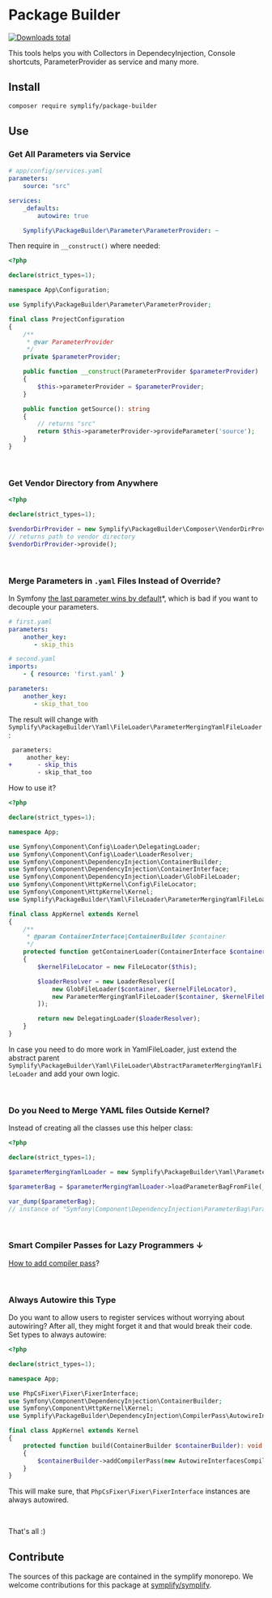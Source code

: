 # Package Builder

[![Downloads total](https://img.shields.io/packagist/dt/symplify/package-builder.svg?style=flat-square)](https://packagist.org/packages/symplify/package-builder/stats)

This tools helps you with Collectors in DependecyInjection, Console shortcuts, ParameterProvider as service and many more.

## Install

```bash
composer require symplify/package-builder
```

## Use

### Get All Parameters via Service

```yaml
# app/config/services.yaml
parameters:
    source: "src"

services:
    _defaults:
        autowire: true

    Symplify\PackageBuilder\Parameter\ParameterProvider: ~
```

Then require in `__construct()` where needed:

```php
<?php

declare(strict_types=1);

namespace App\Configuration;

use Symplify\PackageBuilder\Parameter\ParameterProvider;

final class ProjectConfiguration
{
    /**
     * @var ParameterProvider
     */
    private $parameterProvider;

    public function __construct(ParameterProvider $parameterProvider)
    {
        $this->parameterProvider = $parameterProvider;
    }

    public function getSource(): string
    {
        // returns "src"
        return $this->parameterProvider->provideParameter('source');
    }
}
```

<br>

### Get Vendor Directory from Anywhere

```php
<?php

declare(strict_types=1);

$vendorDirProvider = new Symplify\PackageBuilder\Composer\VendorDirProvider();
// returns path to vendor directory
$vendorDirProvider->provide();
```

<br>

### Merge Parameters in `.yaml` Files Instead of Override?

In Symfony [the last parameter wins by default](https://github.com/symfony/symfony/issues/26713)*, which is bad if you want to decouple your parameters.

```yaml
# first.yaml
parameters:
    another_key:
       - skip_this
```

```yaml
# second.yaml
imports:
    - { resource: 'first.yaml' }

parameters:
    another_key:
       - skip_that_too
```

The result will change with `Symplify\PackageBuilder\Yaml\FileLoader\ParameterMergingYamlFileLoader`:

```diff
 parameters:
     another_key:
+       - skip_this
        - skip_that_too
```

How to use it?

```php
<?php

declare(strict_types=1);

namespace App;

use Symfony\Component\Config\Loader\DelegatingLoader;
use Symfony\Component\Config\Loader\LoaderResolver;
use Symfony\Component\DependencyInjection\ContainerBuilder;
use Symfony\Component\DependencyInjection\ContainerInterface;
use Symfony\Component\DependencyInjection\Loader\GlobFileLoader;
use Symfony\Component\HttpKernel\Config\FileLocator;
use Symfony\Component\HttpKernel\Kernel;
use Symplify\PackageBuilder\Yaml\FileLoader\ParameterMergingYamlFileLoader;

final class AppKernel extends Kernel
{
    /**
     * @param ContainerInterface|ContainerBuilder $container
     */
    protected function getContainerLoader(ContainerInterface $container): DelegatingLoader
    {
        $kernelFileLocator = new FileLocator($this);

        $loaderResolver = new LoaderResolver([
            new GlobFileLoader($container, $kernelFileLocator),
            new ParameterMergingYamlFileLoader($container, $kernelFileLocator),
        ]);

        return new DelegatingLoader($loaderResolver);
    }
}
```

In case you need to do more work in YamlFileLoader, just extend the abstract parent `Symplify\PackageBuilder\Yaml\FileLoader\AbstractParameterMergingYamlFileLoader` and add your own logic.

<br>

### Do you Need to Merge YAML files Outside Kernel?

Instead of creating all the classes use this helper class:

```php
<?php

declare(strict_types=1);

$parameterMergingYamlLoader = new Symplify\PackageBuilder\Yaml\ParameterMergingYamlLoader();

$parameterBag = $parameterMergingYamlLoader->loadParameterBagFromFile(__DIR__ . '/config.yaml');

var_dump($parameterBag);
// instance of "Symfony\Component\DependencyInjection\ParameterBag\ParameterBagInterface"
```

<br>

### Smart Compiler Passes for Lazy Programmers ↓

[How to add compiler pass](https://symfony.com/doc/current/service_container/compiler_passes.html#working-with-compiler-passes-in-bundles)?

<br>

### Always Autowire this Type

Do you want to allow users to register services without worrying about autowiring? After all, they might forget it and that would break their code. Set types to always autowire:

```php
<?php

declare(strict_types=1);

namespace App;

use PhpCsFixer\Fixer\FixerInterface;
use Symfony\Component\DependencyInjection\ContainerBuilder;
use Symfony\Component\HttpKernel\Kernel;
use Symplify\PackageBuilder\DependencyInjection\CompilerPass\AutowireInterfacesCompilerPass;

final class AppKernel extends Kernel
{
    protected function build(ContainerBuilder $containerBuilder): void
    {
        $containerBuilder->addCompilerPass(new AutowireInterfacesCompilerPass([FixerInterface::class]));
    }
}
```

This will make sure, that `PhpCsFixer\Fixer\FixerInterface` instances are always autowired.

<br>

That's all :)

## Contribute

The sources of this package are contained in the symplify monorepo. We welcome contributions for this package at [symplify/symplify](https://github.com/symplify/symplify).
